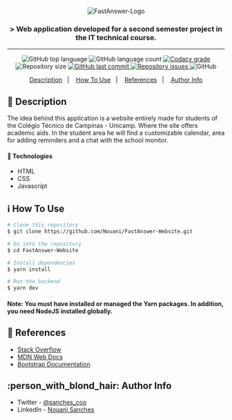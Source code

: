 <br />
<p align="center">

  <img alt="FastAnswer-Logo" src="https://raw.githubusercontent.com/Nouani/FastAnswer-Website/master/public/img/Logo%20Icon.png"/>


  <h3 align="center">> Web application developed for a second semester project in the IT technical course.</h3>
</p>

---

<p align="center">
  <img alt="GitHub top language" src="https://img.shields.io/github/languages/top/Nouani/FastAnswer-Website.svg">

  <img alt="GitHub language count" src="https://img.shields.io/github/languages/count/Nouani/FastAnswer-Website.svg">

  <a href="https://www.codacy.com/app/Nouani/FastAnswer-Website?utm_source=github.com&amp;utm_medium=referral&amp;utm_content=Nouani/FastAnswer-Website&amp;utm_campaign=Badge_Grade">
    <img alt="Codacy grade" src="https://img.shields.io/codacy/grade/1b577a07dda843aba09f4bc55d1af8fc.svg">
  </a>

  <img alt="Repository size" src="https://img.shields.io/github/repo-size/Nouani/FastAnswer-Website.svg">
  <a href="https://github.com/Nouani/FastAnswer-Website/commits/master">
    <img alt="GitHub last commit" src="https://img.shields.io/github/last-commit/Nouani/FastAnswer-Website.svg">
  </a>

  <a href="https://github.com/Nouani/FastAnswer-Website/issues">
    <img alt="Repository issues" src="https://img.shields.io/github/issues/Nouani/FastAnswer-Website.svg">
  </a>

  <img alt="GitHub" src="https://img.shields.io/github/license/Nouani/FastAnswer-Website.svg">
</p>


<p align="center">
  <a href="#page_with_curl-description">Description</a>&nbsp;&nbsp;&nbsp;|&nbsp;&nbsp;&nbsp;
  <a href="#information_source-how-to-use">How To Use</a>&nbsp;&nbsp;&nbsp;|&nbsp;&nbsp;&nbsp;
  <a href="#blue_book-references">References</a>&nbsp;&nbsp;&nbsp;|&nbsp;&nbsp;&nbsp;
  <a href="#person_with_blond_hair-author-info">Author Info</a>
</p>

## :page_with_curl: Description

The idea behind this application is a website entirely made for students of the Colégio Técnico de Campinas - Unicamp. Where the site offers academic aids. In the student area he will find a customizable calendar, area for adding reminders and a chat with the school monitor.

#### :rocket: Technologies

- HTML
- CSS
- Javascript

## :information_source: How To Use

```bash
# Clone this repository
$ git clone https://github.com/Nouani/FastAnswer-Website.git

# Go into the repository
$ cd FastAnswer-Website

# Install dependencies 
$ yarn install

# Run the backend
$ yarn dev
```

#### Note: You must have installed or managed the Yarn packages. In addition, you need NodeJS installed globally.

## :blue_book: References
 
- [Stack Overflow](https://stackoverflow.com/)
- [MDN Web Docs](https://developer.mozilla.org/pt-BR/)
- [Bootstrap Documentation](https://getbootstrap.com/)

## :person_with_blond_hair: Author Info

- Twitter - [@sanches_coo](https://twitter.com/sanches_coo)
- LinkedIn - [Nouani Sanches](https://www.linkedin.com/in/nouani-sanches-a8b39419b/m)
